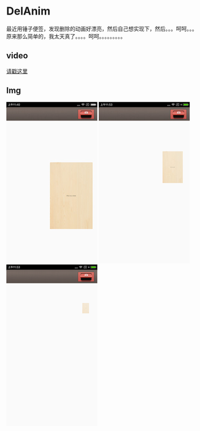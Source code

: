 # DelAnim

最近用锤子便签，发现删除的动画好漂亮，然后自己想实现下，然后。。。呵呵。。。原来那么简单的，我太天真了。。。。呵呵。。。。。。。。。

video
---------------
[请戳这里](https://github.com/android-cjj/DelAnim/blob/master/video/cjj.mp4)

Img
-----------------------
![](https://github.com/android-cjj/DelAnim/blob/master/video/a.jpg)
![](https://github.com/android-cjj/DelAnim/blob/master/video/b.jpg)
![](https://github.com/android-cjj/DelAnim/blob/master/video/c.png)
